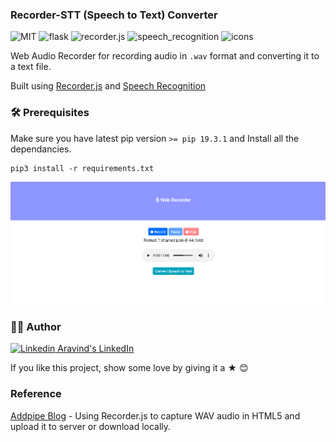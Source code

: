 ### Recorder-STT (Speech to Text) Converter

![MIT](https://img.shields.io/badge/License-MIT-628AFF?style=flat&logo=license)
![flask](https://img.shields.io/badge/build-flask-FF6286?style=flat&logo=flask)
![recorder.js](https://img.shields.io/badge/using-recorder.js-FF8E63?style=flat&logo=javascript)
![speech_recognition](https://img.shields.io/badge/using-speech_recognition-64B0A4?style=flat&logo=python&logoColor=62B3FF)
![icons](https://img.shields.io/badge/icons-fontawesome-EE85EE?style=flat&logo=font-awesome)

Web Audio Recorder for recording audio in `.wav` format and converting it to a text file.

Built using [Recorder.js](https://github.com/mattdiamond/Recorderjs) and [Speech Recognition](https://github.com/Uberi/speech_recognition)

### 🛠 Prerequisites

Make sure you have latest pip version `>= pip 19.3.1` and Install all the dependancies.

```
pip3 install -r requirements.txt
```

![screenshot](recorder-stt.png)

### 👨‍🍳 Author

[![Linkedin](https://i.stack.imgur.com/gVE0j.png) Aravind's LinkedIn](https://www.linkedin.com/in/aravind-alpha)

If you like this project, show some love by giving it a ★ 😊

### Reference

[Addpipe Blog](https://blog.addpipe.com/using-recorder-js-to-capture-wav-audio-in-your-html5-web-site/) - Using Recorder.js to capture WAV audio in HTML5 and upload it to server or download locally.
